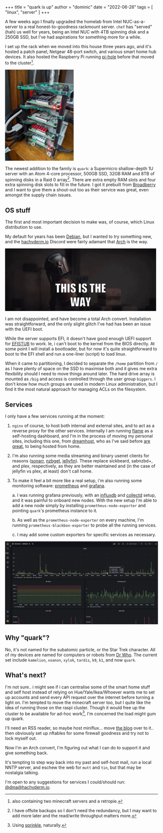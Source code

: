 +++
title = "quark is up"
author = "dominic"
date = "2022-06-26"
tags = [
  "linux",
  "server"
]
+++

A few weeks ago I finally upgraded the homelab from Intel NUC-as-a-server to 
a real honest-to-goodness rackmount server.  `chef` has "served" (hah) us well 
for years, being an Intel NUC with 4TB spinning disk and a 250GB SSD, but I've 
had aspirations for something more for a while.

I set up the rack when we moved into this house three years ago, and it's hosted
a patch panel, Netgear 48-port switch, and various smart home hub devices. It 
also hosted the Raspberry Pi running [pi-hole](https://pi-hole.net) before that 
moved to the cluster[^1].

<img src="./cluster.jpg" height=300px>

The newest addition to the family is `quark`: a Supermicro shallow-depth 1U 
server with an Atom 4-core processor, 500GB SSD, 32GB RAM and 8TB of spinning 
disks in a Raid 0 array[^2].  There are extra empty RAM slots and four extra 
spinning disk slots to fill in the future.  I got it prebuilt from
[Broadberry](https://www.broadberry.co.uk) and I want to give them a shout-out
too as their service was great, even amongst the supply chain issues.

## OS stuff

The first and most important decision to make was, of course, which Linux 
distribution to use.

My default for years has been [Debian](https://debian.org), but I wanted to try 
something new, and the [hachyderm.io](https://hachyderm.io) Discord were fairly 
adamant that [Arch](https://archlinux.org) is the way.

![](./thisistheway.gif)

I am not disappointed, and have become a total Arch convert.  Installation was 
straightforward, and the only slight glitch I've had has been an issue with the 
UEFI boot.

While the server supports EFI, it doesn't have good enough UEFI support for
[EFISTUB](https://wiki.archlinux.org/title/EFISTUB) to work.  Ie, i can't boot 
to the kernel from the BIOS directly. At some point I will install a 
bootloader, but for now it's quite straightforward to boot to the EFI shell and 
run a one-liner (script) to load linux.

When it came to partitioning, I decided to separate the `/home` partition from 
`/` as I have plenty of space on the SSD to maximise both and it gives me extra 
flexibility should I need to move things around later.  The hard drive array is
mounted as `/big` and access is controlled through the user group `biggers`.  I
don't know how much groups are used in modern Linux administration, but I find 
it the most natural approach for managing ACLs on the filesystem.

## Services

I only have a few services running at the moment:

1. `nginx` of course, to host both internal and external sites, and to act as 
a reverse proxy for the other services.  Internally I am running
[flame](https://github.com/pawelmalak/flame) as a self-hosting dashboard, and 
I'm in the process of moving my personal sites, including this one, from 
[dreamhost](https://dreamhost.com), who as I've said before 
[are great](/blog/speed-give-me-what-i-need.md), to being hosted from home.

1. I'm also running some media streaming and binary usenet clients for reasons 
([sonarr](https://sonarr.tv), [nzbget](https://nzbget.net),
[jellyfin](https://jellyfin.org)).  These replace sickbeard, sabnzbd+, and 
plex, respectively, as they are better maintained and (in the case of jellyfin 
vs plex, at least) don't call home.

1. To make it feel a bit more like a real setup, i'm also running some 
monitoring software: [prometheus](https://prometheus.io) and
[grafana](https://grafana.com).

    a. I was running grafana previously, with an
    [influxdb](https://www.influxdata.com) and [collectd](https://collectd.org) 
    setup, and it was painful to onboard new nodes.  With the new setup I'm 
    able to add a new node simply by installing `prometheus-node-exporter` and 
    pointing `quark`'s prometheus instance to it.

    b. As well as the `prometheus-node-exporter` on every machine, I'm running 
    `prometheus-blackbox-exporter` to probe all the running services.

    c. I may add some custom exporters for specific services as necessary.

![](./grafana.png)

## Why "quark"?

No, it's not named for the subatomic particle, or the Star Trek character.  All 
of my devices are named for computers or robots from
[Dr Who](https://www.doctorwho.tv).  The current set include `kamelion`, 
`xoanon`, `xylok`, `tardis`, `k9`, `k1`, and now `quark`.

## What's next?

I'm not sure.. i might see if i can centralise some of the smart home stuff
and self host instead of relying on Hue/Yale/Ikea/Whoever wants me to set up 
accounts and send every API request over the internet before turning a light
on.  I'm tempted to move the minecraft server too, but I quite like the idea 
of running those on the raspi cluster.  Though it would free up the cluster to 
be available for ad-hoc work[^3], I'm concerned the load might gum up quark.

I'll need an RSS reader, so maybe host miniflux... move [the blog](https://hamon.dev)
over to it.. then obviously set up nftables for some firewall goodness and try
not to lock myself out.

Now I'm an Arch convert, I'm figuring out what I can do to support it and give 
something back.

It's tempting to step way back into my past and self-host mail, run a local
NNTP server, and eschew the web for `mutt` and `tin`, but that may be nostalgia
talking.

I'm open to any suggestions for services I could/should run:
[@dma@hachyderm.io](https://hachyderm.io/@dma).


[^1]: also containing two minecraft servers and a retropie.
[^2]: I have offsite backups so I don't need the redundancy, but I may want to 
add more later and the read/write throughput matters more. 
[^3]: Using [sprinkle](https://github.com/dmah42/sprinkle), naturally.
